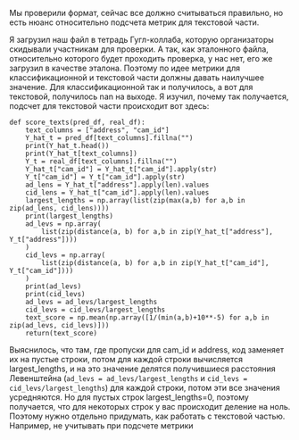 Мы проверили формат, сейчас все должно считываться правильно, но есть 
нюанс относительно подсчета метрик для текстовой части.

Я загрузил наш файл в тетрадь Гугл-коллаба,
которую организаторы скидывали участникам для проверки. 
А так, как эталонного файла, относительно которого будет проходить проверка, 
у нас нет, его же загрузил в качестве эталона. Поэтому по идее метрики для 
классификационной и текстовой части должны давать наилучшее значение.
Для классификационной так и получилось, а вот для текстовой, получилось
nan на выходе.
Я изучил, почему так получается, подсчет для текстовой части происходит 
вот здесь:

```
def score_texts(pred_df, real_df):
    text_columns = ["address", "cam_id"]
    Y_hat_t = pred_df[text_columns].fillna("")
    print(Y_hat_t.head())
    print(Y_hat_t[text_columns])
    Y_t = real_df[text_columns].fillna("")
    Y_hat_t["cam_id"] = Y_hat_t["cam_id"].apply(str)
    Y_t["cam_id"] = Y_t["cam_id"].apply(str)
    ad_lens = Y_hat_t["address"].apply(len).values
    cid_lens = Y_hat_t["cam_id"].apply(len).values
    largest_lengths = np.array(list(zip(max(a,b) for a,b in zip(ad_lens, cid_lens))))
    print(largest_lengths)
    ad_levs = np.array(
        list(zip(distance(a, b) for a,b in zip(Y_hat_t["address"], Y_t["address"])))
    )
    cid_levs = np.array(
        list(zip(distance(a, b) for a,b in zip(Y_hat_t["cam_id"], Y_t["cam_id"])))
    )
    print(ad_levs)
    print(cid_levs)
    ad_levs = ad_levs/largest_lengths
    cid_levs = cid_levs/largest_lengths
    text_score = np.mean(np.array([1/(min(a,b)+10**-5) for a,b in zip(ad_levs, cid_levs)]))
    return(text_score)
```

Выяснилось, что там, где пропуски для cam_id и address, код заменяет их на пустые строки, 
потом для каждой строки вычисляется largest_lengths, и на это значение 
делятся получившиеся расстояния Левенштейна 
(`ad_levs = ad_levs/largest_lengths` и `cid_levs = cid_levs/largest_lengths`) для 
каждой строки, потом эти все значения усредняются. Но для пустых строк largest_lengths=0, 
поэтому получается, что для некоторых строк у вас происходит деление на ноль.
Поэтому нужно отдельно придумать, как работать с текстовой частью. 
Например, не учитывать при подсчете метрики